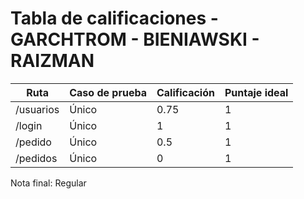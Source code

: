 # Tabla de calificaciones - GARCHTROM - BIENIAWSKI - RAIZMAN

| Ruta      | Caso de prueba | Calificación | Puntaje ideal |
| --------- | -------------- | ------------ | ------------- |
| /usuarios | Único          | 0.75         | 1             |
| /login    | Único          | 1            | 1             |
| /pedido   | Único          | 0.5          | 1             |
| /pedidos  | Único          | 0            | 1             |

Nota final: Regular
